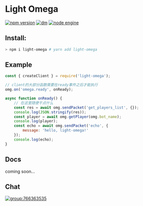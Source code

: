 # Light Omega
[![npm version](https://img.shields.io/npm/v/light-omega/latest.svg)](https://www.npmjs.com/package/light-omega)
[![dm](https://shields.io/npm/dm/light-omega)](https://www.npmjs.com/package/light-omega)
[![node engine](https://img.shields.io/node/v/light-omega/latest.svg)](https://nodejs.org)
## Install:
```bash
> npm i light-omega # yarn add light-omega
```
## Example
```js
const { createClient } = require('light-omega');

// client的大部分函数需要在ready事件之后才能执行
omg.on('omega.ready', onReady);

async function onReady() {
    // 在这里随便干点什么
    const res = await omg.sendPacket('get_players_list', {});
    console.log(JSON.stringify(res));
    const player = await omg.getPlayer(omg.bot_name);
    console.log(player);
    const echo = await omg.sendPacket('echo', {
        message: 'hello, light-omega!'
    });
    console.log(echo);
}
```
## Docs
coming soon...
## Chat
[![group:766363535](https://img.shields.io/badge/group-766363535-blue)](https://qm.qq.com/cgi-bin/qm/qr?k=Lq7eF60RsxhVPWCKvlSWWuimHR4bHHz-)
